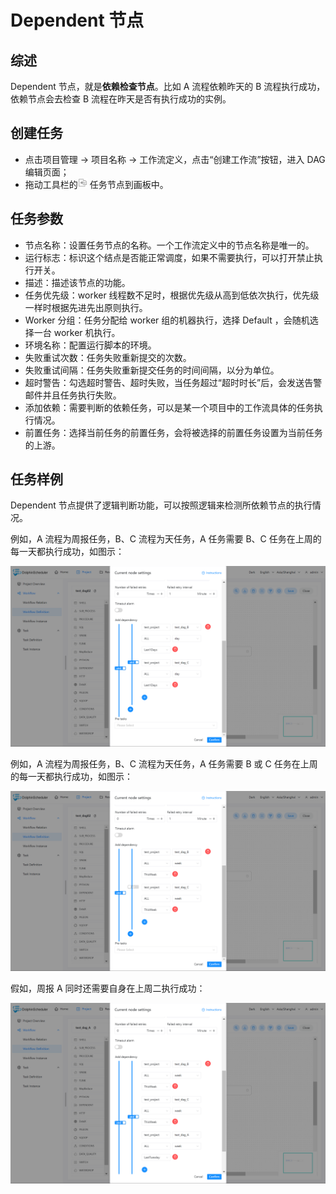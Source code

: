 # Dependent 节点

## 综述

Dependent 节点，就是**依赖检查节点**。比如 A 流程依赖昨天的 B 流程执行成功，依赖节点会去检查 B 流程在昨天是否有执行成功的实例。

## 创建任务

- 点击项目管理 -> 项目名称 -> 工作流定义，点击“创建工作流”按钮，进入 DAG 编辑页面；
- 拖动工具栏的<img src="../../../../img/tasks/icons/dependent.png" width="15"/> 任务节点到画板中。

## 任务参数

- 节点名称：设置任务节点的名称。一个工作流定义中的节点名称是唯一的。
- 运行标志：标识这个结点是否能正常调度，如果不需要执行，可以打开禁止执行开关。
- 描述：描述该节点的功能。
- 任务优先级：worker 线程数不足时，根据优先级从高到低依次执行，优先级一样时根据先进先出原则执行。
- Worker 分组：任务分配给 worker 组的机器执行，选择 Default ，会随机选择一台 worker 机执行。
- 环境名称：配置运行脚本的环境。
- 失败重试次数：任务失败重新提交的次数。
- 失败重试间隔：任务失败重新提交任务的时间间隔，以分为单位。
- 超时警告：勾选超时警告、超时失败，当任务超过“超时时长”后，会发送告警邮件并且任务执行失败。
- 添加依赖：需要判断的依赖任务，可以是某一个项目中的工作流具体的任务执行情况。
- 前置任务：选择当前任务的前置任务，会将被选择的前置任务设置为当前任务的上游。

## 任务样例

Dependent 节点提供了逻辑判断功能，可以按照逻辑来检测所依赖节点的执行情况。

例如，A 流程为周报任务，B、C 流程为天任务，A 任务需要 B、C 任务在上周的每一天都执行成功，如图示：

![dependent_task01](../../../../img/tasks/demo/dependent_task01.png)

例如，A 流程为周报任务，B、C 流程为天任务，A 任务需要 B 或 C 任务在上周的每一天都执行成功，如图示：

![dependent_task02](../../../../img/tasks/demo/dependent_task02.png)

假如，周报 A 同时还需要自身在上周二执行成功：

![dependent_task03](../../../../img/tasks/demo/dependent_task03.png)
